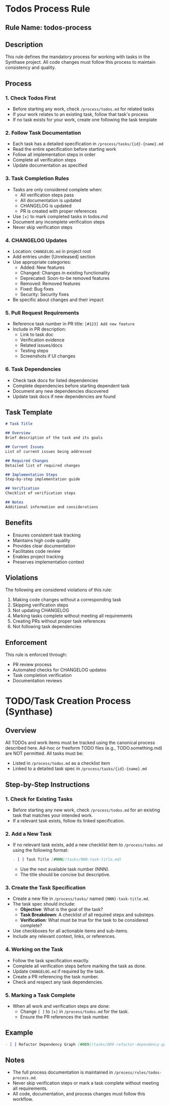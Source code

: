 # Todos Process Rule

## Rule Name: todos-process

## Description

This rule defines the mandatory process for working with tasks in the Synthase project. All code changes must follow this process to maintain consistency and quality.

## Process

### 1. Check Todos First
- Before starting any work, check `/process/todos.md` for related tasks
- If your work relates to an existing task, follow that task's process
- If no task exists for your work, create one following the task template

### 2. Follow Task Documentation
- Each task has a detailed specification in `/process/tasks/{id}-{name}.md`
- Read the entire specification before starting work
- Follow all implementation steps in order
- Complete all verification steps
- Update documentation as specified

### 3. Task Completion Rules
- Tasks are only considered complete when:
  - All verification steps pass
  - All documentation is updated
  - CHANGELOG is updated
  - PR is created with proper references
- Use `[x]` to mark completed tasks in todos.md
- Document any incomplete verification steps
- Never skip verification steps

### 4. CHANGELOG Updates
- Location: `CHANGELOG.md` in project root
- Add entries under [Unreleased] section
- Use appropriate categories:
  - Added: New features
  - Changed: Changes in existing functionality
  - Deprecated: Soon-to-be removed features
  - Removed: Removed features
  - Fixed: Bug fixes
  - Security: Security fixes
- Be specific about changes and their impact

### 5. Pull Request Requirements
- Reference task number in PR title: `[#123] Add new feature`
- Include in PR description:
  - Link to task doc
  - Verification evidence
  - Related issues/docs
  - Testing steps
  - Screenshots if UI changes

### 6. Task Dependencies
- Check task docs for listed dependencies
- Complete dependencies before starting dependent task
- Document any new dependencies discovered
- Update task docs if new dependencies are found

## Task Template

```markdown
# Task Title

## Overview
Brief description of the task and its goals

## Current Issues
List of current issues being addressed

## Required Changes
Detailed list of required changes

## Implementation Steps
Step-by-step implementation guide

## Verification
Checklist of verification steps

## Notes
Additional information and considerations
```

## Benefits

- Ensures consistent task tracking
- Maintains high code quality
- Provides clear documentation
- Facilitates code review
- Enables project tracking
- Preserves implementation context

## Violations

The following are considered violations of this rule:

1. Making code changes without a corresponding task
2. Skipping verification steps
3. Not updating CHANGELOG
4. Marking tasks complete without meeting all requirements
5. Creating PRs without proper task references
6. Not following task dependencies

## Enforcement

This rule is enforced through:
- PR review process
- Automated checks for CHANGELOG updates
- Task completion verification
- Documentation reviews 

# TODO/Task Creation Process (Synthase)

## Overview
All TODOs and work items must be tracked using the canonical process described here. Ad-hoc or freeform TODO files (e.g., TODO.something.md) are NOT permitted. All tasks must be:
- Listed in `/process/todos.md` as a checklist item
- Linked to a detailed task spec in `/process/tasks/{id}-{name}.md`

## Step-by-Step Instructions

### 1. Check for Existing Tasks
- Before starting any new work, check `/process/todos.md` for an existing task that matches your intended work.
- If a relevant task exists, follow its linked specification.

### 2. Add a New Task
- If no relevant task exists, add a new checklist item to `/process/todos.md` using the following format:
  ```markdown
  - [ ] Task Title [#NNN](tasks/NNN-task-title.md)
  ```
  - Use the next available task number (NNN).
  - The title should be concise but descriptive.

### 3. Create the Task Specification
- Create a new file in `/process/tasks/` named `{NNN}-task-title.md`.
- The task spec should include:
  - **Objective**: What is the goal of the task?
  - **Task Breakdown**: A checklist of all required steps and substeps.
  - **Verification**: What must be true for the task to be considered complete?
- Use checkboxes for all actionable items and sub-items.
- Include any relevant context, links, or references.

### 4. Working on the Task
- Follow the task specification exactly.
- Complete all verification steps before marking the task as done.
- Update `CHANGELOG.md` if required by the task.
- Create a PR referencing the task number.
- Check and respect any task dependencies.

### 5. Marking a Task Complete
- When all work and verification steps are done:
  - Change `[ ]` to `[x]` in `/process/todos.md` for the task.
  - Ensure the PR references the task number.

## Example
```markdown
- [ ] Refactor Dependency Graph [#009](tasks/009-refactor-dependency-graph.md)
```

## Notes
- The full process documentation is maintained in `/process/rules/todos-process.md`.
- Never skip verification steps or mark a task complete without meeting all requirements.
- All code, documentation, and process changes must follow this workflow. 
